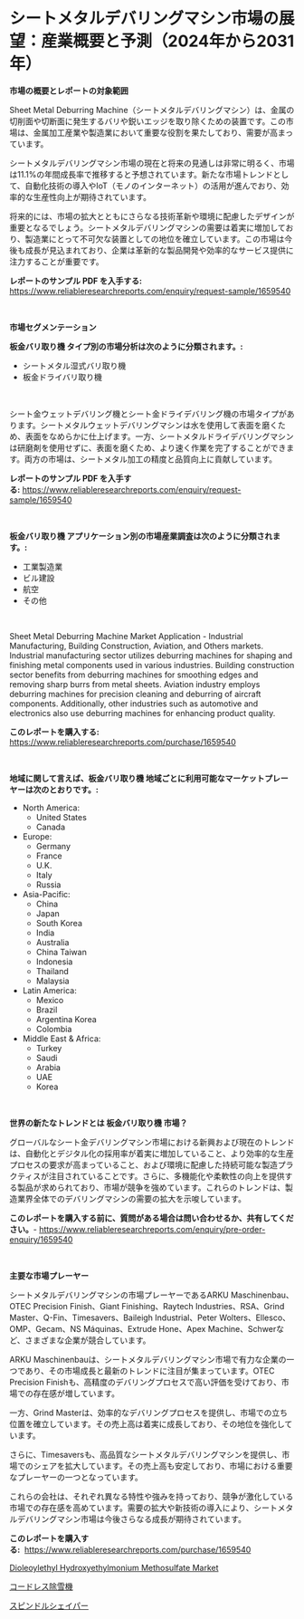 <p><h1>シートメタルデバリングマシン市場の展望：産業概要と予測（2024年から2031年）</h1></p><p><strong>市場の概要とレポートの対象範囲</strong></p>
<p><p>Sheet Metal Deburring Machine（シートメタルデバリングマシン）は、金属の切削面や切断面に発生するバリや鋭いエッジを取り除くための装置です。この市場は、金属加工産業や製造業において重要な役割を果たしており、需要が高まっています。</p><p>シートメタルデバリングマシン市場の現在と将来の見通しは非常に明るく、市場は11.1%の年間成長率で推移すると予想されています。新たな市場トレンドとして、自動化技術の導入やIoT（モノのインターネット）の活用が進んでおり、効率的な生産性向上が期待されています。</p><p>将来的には、市場の拡大とともにさらなる技術革新や環境に配慮したデザインが重要となるでしょう。シートメタルデバリングマシンの需要は着実に増加しており、製造業にとって不可欠な装置としての地位を確立しています。この市場は今後も成長が見込まれており、企業は革新的な製品開発や効率的なサービス提供に注力することが重要です。</p></p>
<p><strong>レポートのサンプル PDF を入手する:</strong> <a href="https://www.reliableresearchreports.com/enquiry/request-sample/1659540">https://www.reliableresearchreports.com/enquiry/request-sample/1659540</a></p>
<p>&nbsp;</p>
<p><strong>市場セグメンテーション</strong></p>
<p><strong>板金バリ取り機 タイプ別の市場分析は次のように分類されます。:</strong></p>
<p><ul><li>シートメタル湿式バリ取り機</li><li>板金ドライバリ取り機</li></ul></p>
<p>&nbsp;</p>
<p><p>シート金ウェットデバリング機とシート金ドライデバリング機の市場タイプがあります。シートメタルウェットデバリングマシンは水を使用して表面を磨くため、表面をなめらかに仕上げます。一方、シートメタルドライデバリングマシンは研磨剤を使用せずに、表面を磨くため、より速く作業を完了することができます。両方の市場は、シートメタル加工の精度と品質向上に貢献しています。</p></p>
<p><strong>レポートのサンプル PDF を入手する:</strong>&nbsp;<a href="https://www.reliableresearchreports.com/enquiry/request-sample/1659540">https://www.reliableresearchreports.com/enquiry/request-sample/1659540</a></p>
<p>&nbsp;</p>
<p><strong> 板金バリ取り機 アプリケーション別の市場産業調査は次のように分類されます。:</strong></p>
<p><ul><li>工業製造業</li><li>ビル建設</li><li>航空</li><li>その他</li></ul></p>
<p>&nbsp;</p>
<p><p>Sheet Metal Deburring Machine Market Application - Industrial Manufacturing, Building Construction, Aviation, and Others markets. Industrial manufacturing sector utilizes deburring machines for shaping and finishing metal components used in various industries. Building construction sector benefits from deburring machines for smoothing edges and removing sharp burrs from metal sheets. Aviation industry employs deburring machines for precision cleaning and deburring of aircraft components. Additionally, other industries such as automotive and electronics also use deburring machines for enhancing product quality.</p></p>
<p><strong>このレポートを購入する:</strong>&nbsp; <a href="https://www.reliableresearchreports.com/purchase/1659540">https://www.reliableresearchreports.com/purchase/1659540</a></p>
<p>&nbsp;</p>
<p><strong>地域に関して言えば、板金バリ取り機 地域ごとに利用可能なマーケットプレーヤーは次のとおりです。:</strong></p>
<p><ul>
    <li>
        North America:
        <ul>
            <li>United States</li>
            <li>Canada</li>
        </ul>
    </li>
    <li>
        Europe:
        <ul>
            <li>Germany</li>
            <li>France</li>
            <li>U.K.</li>
            <li>Italy</li>
            <li>Russia</li>
        </ul>
    </li>
    <li>
        Asia-Pacific:
        <ul>
            <li>China</li>
            <li>Japan</li>
            <li>South Korea</li>
            <li>India</li>
            <li>Australia</li>
            <li>China Taiwan</li>
            <li>Indonesia</li>
            <li>Thailand</li>
            <li>Malaysia</li>
        </ul>
    </li>
    <li>
        Latin America:
        <ul>
            <li>Mexico</li>
            <li>Brazil</li>
            <li>Argentina Korea</li>
            <li>Colombia</li>
        </ul>
    </li>
    <li>
        Middle East & Africa:
        <ul>
            <li>Turkey</li>
            <li>Saudi</li>
            <li>Arabia</li>
            <li>UAE</li>
            <li>Korea</li>
        </ul>
    </li>
    </ul></p>
<p>&nbsp;</p>
<p><strong>世界の新たなトレンドとは 板金バリ取り機 市場？</strong></p>
<p><p>グローバルなシート金デバリングマシン市場における新興および現在のトレンドは、自動化とデジタル化の採用率が着実に増加していること、より効率的な生産プロセスの要求が高まっていること、および環境に配慮した持続可能な製造プラクティスが注目されていることです。さらに、多機能化や柔軟性の向上を提供する製品が求められており、市場が競争を強めています。これらのトレンドは、製造業界全体でのデバリングマシンの需要の拡大を示唆しています。</p></p>
<p><strong>このレポートを購入する前に、質問がある場合は問い合わせるか、共有してください。</strong>- <a href="https://www.reliableresearchreports.com/enquiry/pre-order-enquiry/1659540">https://www.reliableresearchreports.com/enquiry/pre-order-enquiry/1659540</a></p>
<p>&nbsp;</p>
<p><strong>主要な市場プレーヤー</strong></p>
<p><p>シートメタルデバリングマシンの市場プレーヤーであるARKU Maschinenbau、OTEC Precision Finish、Giant Finishing、Raytech Industries、RSA、Grind Master、Q-Fin、Timesavers、Baileigh Industrial、Peter Wolters、Ellesco、OMP、Gecam、NS Máquinas、Extrude Hone、Apex Machine、Schwerなど、さまざまな企業が競合しています。</p><p>ARKU Maschinenbauは、シートメタルデバリングマシン市場で有力な企業の一つであり、その市場成長と最新のトレンドに注目が集まっています。OTEC Precision Finishも、高精度のデバリングプロセスで高い評価を受けており、市場での存在感が増しています。</p><p>一方、Grind Masterは、効率的なデバリングプロセスを提供し、市場での立ち位置を確立しています。その売上高は着実に成長しており、その地位を強化しています。</p><p>さらに、Timesaversも、高品質なシートメタルデバリングマシンを提供し、市場でのシェアを拡大しています。その売上高も安定しており、市場における重要なプレーヤーの一つとなっています。</p><p>これらの会社は、それぞれ異なる特性や強みを持っており、競争が激化している市場での存在感を高めています。需要の拡大や新技術の導入により、シートメタルデバリングマシン市場は今後さらなる成長が期待されています。</p></p>
<p><strong>このレポートを購入する:</strong>&nbsp;&nbsp;<a href="https://www.reliableresearchreports.com/purchase/1659540">https://www.reliableresearchreports.com/purchase/1659540</a></p>
<p><p><a href="https://circular-yam-9b9.notion.site/Dioleoylethyl-Hydroxyethylmonium-Methosulfate-Market-Offer-Valuable-Insights-into-Market-Size-Marke-54797b63befc4410aeabc26241db1b44">Dioleoylethyl Hydroxyethylmonium Methosulfate Market</a></p><p><a href="https://github.com/marbadji/Market-Research-Report-List-1/blob/main/638673512708.md">コードレス除雪機</a></p><p><a href="https://github.com/KaydenJohns1964/Market-Research-Report-List-1/blob/main/327679512709.md">スピンドルシェイパー</a></p></p>
